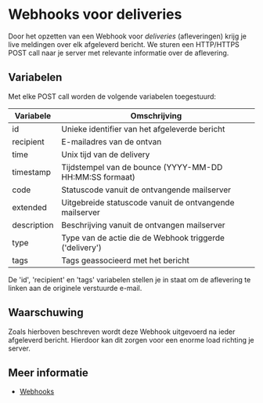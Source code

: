 # Webhooks voor deliveries

Door het opzetten van een Webhook voor *deliveries* (afleveringen) krijg je live meldingen
over elk afgeleverd bericht. We sturen een HTTP/HTTPS POST call naar je server met relevante
informatie over de aflevering.

## Variabelen

Met elke POST call worden de volgende variabelen toegestuurd:

| Variabele  | Omschrijving                                             |
|------------|----------------------------------------------------------|
| id         | Unieke identifier van het afgeleverde bericht            |
| recipient  | E-mailadres van de ontvan                                |
| time       | Unix tijd van de delivery                                |
| timestamp  | Tijdstempel van de bounce (YYYY-MM-DD HH:MM:SS formaat)  |
| code       | Statuscode vanuit de ontvangende mailserver              |
| extended   | Uitgebreide statuscode vanuit de ontvangende mailserver  |
| description| Beschrijving vanuit de ontvangen mailserver              |
| type       | Type van de actie die de Webhook triggerde ('delivery')  |
| tags       | Tags geassocieerd met het bericht                        |

De 'id', 'recipient' en 'tags' variabelen stellen je in staat om de aflevering te linken aan de 
originele verstuurde e-mail.

## Waarschuwing
Zoals hierboven beschreven wordt deze Webhook uitgevoerd na ieder afgeleverd bericht. Hierdoor kan dit zorgen voor een enorme load richting je server. 

## Meer informatie

* [Webhooks](./Webhook)

